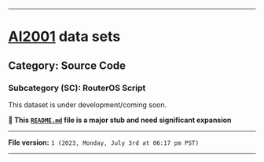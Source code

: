 
***

# [AI2001](https://github.com/seanpm2001/AI2001/) data sets

## Category: Source Code

### Subcategory (SC): RouterOS Script

This dataset is under development/coming soon.

**🌱️ This [`README.md`](/README.md) file is a major stub and need significant expansion**

***

**File version:** `1 (2023, Monday, July 3rd at 06:17 pm PST)`

***
